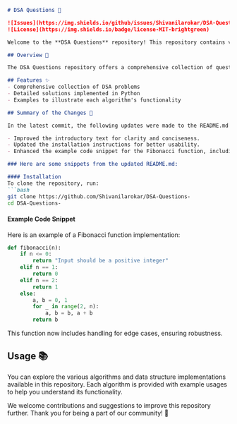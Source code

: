 ```markdown
# DSA Questions 🤖

![Issues](https://img.shields.io/github/issues/Shivanilarokar/DSA-Questions-)
![License](https://img.shields.io/badge/license-MIT-brightgreen)

Welcome to the **DSA Questions** repository! This repository contains various problems and solutions related to data structures and algorithms, designed to help developers enhance their problem-solving skills and understanding of DSA concepts.

## Overview 🌟

The DSA Questions repository offers a comprehensive collection of questions covering various data structures and algorithms. This repository is ideal for both interview preparation and skill enhancement.

## Features ✨
- Comprehensive collection of DSA problems
- Detailed solutions implemented in Python
- Examples to illustrate each algorithm's functionality

## Summary of the Changes 📝

In the latest commit, the following updates were made to the README.md file:

- Improved the introductory text for clarity and conciseness.
- Updated the installation instructions for better usability.
- Enhanced the example code snippet for the Fibonacci function, including edge case handling.

### Here are some snippets from the updated README.md:

#### Installation
To clone the repository, run:
```bash
git clone https://github.com/Shivanilarokar/DSA-Questions-
cd DSA-Questions-
```

#### Example Code Snippet
Here is an example of a Fibonacci function implementation:

```python
def fibonacci(n):
    if n <= 0:
        return "Input should be a positive integer"
    elif n == 1:
        return 0
    elif n == 2:
        return 1
    else:
        a, b = 0, 1
        for _ in range(2, n):
            a, b = b, a + b
        return b
```
This function now includes handling for edge cases, ensuring robustness.

## Usage 📚
You can explore the various algorithms and data structure implementations available in this repository. Each algorithm is provided with example usages to help you understand its functionality.

We welcome contributions and suggestions to improve this repository further. Thank you for being a part of our community! 🎉
```